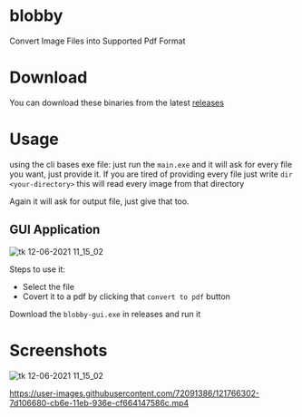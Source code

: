 # blobby
Convert Image Files into Supported Pdf Format

# Download
You can download these binaries from the latest [releases](https://github.com/haneenmahd/blobby/releases)

# Usage
using the cli bases exe file:
just run the `main.exe`
and it will ask for every file you want, just provide it.
If you are tired of providing every file just write `dir  <your-directory>` this will read every image from that directory

Again it will ask for output file, just give that too.

## GUI Application
![tk 12-06-2021 11_15_02](https://user-images.githubusercontent.com/72091386/121766462-851cd600-cb6f-11eb-9c48-0e4402925914.png)

Steps to use it:
- Select the file
- Covert it to a pdf by clicking that `convert to pdf` button

Download the `blobby-gui.exe` in releases and run it

# Screenshots 
![tk 12-06-2021 11_15_02](https://user-images.githubusercontent.com/72091386/121766462-851cd600-cb6f-11eb-9c48-0e4402925914.png)

https://user-images.githubusercontent.com/72091386/121766302-7d106680-cb6e-11eb-936e-cf664147586c.mp4
